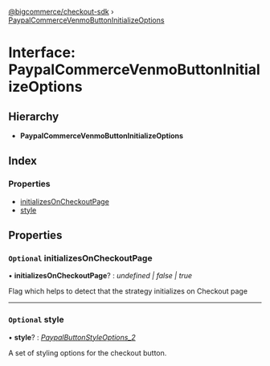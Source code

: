 [@bigcommerce/checkout-sdk](../README.md) › [PaypalCommerceVenmoButtonInitializeOptions](paypalcommercevenmobuttoninitializeoptions.md)

# Interface: PaypalCommerceVenmoButtonInitializeOptions

## Hierarchy

* **PaypalCommerceVenmoButtonInitializeOptions**

## Index

### Properties

* [initializesOnCheckoutPage](paypalcommercevenmobuttoninitializeoptions.md#optional-initializesoncheckoutpage)
* [style](paypalcommercevenmobuttoninitializeoptions.md#optional-style)

## Properties

### `Optional` initializesOnCheckoutPage

• **initializesOnCheckoutPage**? : *undefined | false | true*

Flag which helps to detect that the strategy initializes on Checkout page

___

### `Optional` style

• **style**? : *[PaypalButtonStyleOptions_2](paypalbuttonstyleoptions_2.md)*

A set of styling options for the checkout button.
